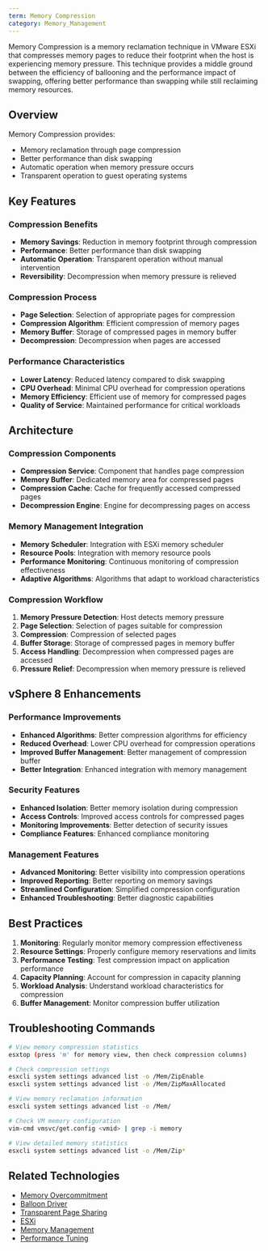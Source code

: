 ```yaml
---
term: Memory Compression
category: Memory_Management
---
```


Memory Compression is a memory reclamation technique in VMware ESXi that compresses memory pages to reduce their footprint when the host is experiencing memory pressure. This technique provides a middle ground between the efficiency of ballooning and the performance impact of swapping, offering better performance than swapping while still reclaiming memory resources.

## Overview

Memory Compression provides:
- Memory reclamation through page compression
- Better performance than disk swapping
- Automatic operation when memory pressure occurs
- Transparent operation to guest operating systems

## Key Features

### Compression Benefits
- **Memory Savings**: Reduction in memory footprint through compression
- **Performance**: Better performance than disk swapping
- **Automatic Operation**: Transparent operation without manual intervention
- **Reversibility**: Decompression when memory pressure is relieved

### Compression Process
- **Page Selection**: Selection of appropriate pages for compression
- **Compression Algorithm**: Efficient compression of memory pages
- **Memory Buffer**: Storage of compressed pages in memory buffer
- **Decompression**: Decompression when pages are accessed

### Performance Characteristics
- **Lower Latency**: Reduced latency compared to disk swapping
- **CPU Overhead**: Minimal CPU overhead for compression operations
- **Memory Efficiency**: Efficient use of memory for compressed pages
- **Quality of Service**: Maintained performance for critical workloads

## Architecture

### Compression Components
- **Compression Service**: Component that handles page compression
- **Memory Buffer**: Dedicated memory area for compressed pages
- **Compression Cache**: Cache for frequently accessed compressed pages
- **Decompression Engine**: Engine for decompressing pages on access

### Memory Management Integration
- **Memory Scheduler**: Integration with ESXi memory scheduler
- **Resource Pools**: Integration with memory resource pools
- **Performance Monitoring**: Continuous monitoring of compression effectiveness
- **Adaptive Algorithms**: Algorithms that adapt to workload characteristics

### Compression Workflow
1. **Memory Pressure Detection**: Host detects memory pressure
2. **Page Selection**: Selection of pages suitable for compression
3. **Compression**: Compression of selected pages
4. **Buffer Storage**: Storage of compressed pages in memory buffer
5. **Access Handling**: Decompression when compressed pages are accessed
6. **Pressure Relief**: Decompression when memory pressure is relieved

## vSphere 8 Enhancements

### Performance Improvements
- **Enhanced Algorithms**: Better compression algorithms for efficiency
- **Reduced Overhead**: Lower CPU overhead for compression operations
- **Improved Buffer Management**: Better management of compression buffer
- **Better Integration**: Enhanced integration with memory management

### Security Features
- **Enhanced Isolation**: Better memory isolation during compression
- **Access Controls**: Improved access controls for compressed pages
- **Monitoring Improvements**: Better detection of security issues
- **Compliance Features**: Enhanced compliance monitoring

### Management Features
- **Advanced Monitoring**: Better visibility into compression operations
- **Improved Reporting**: Better reporting on memory savings
- **Streamlined Configuration**: Simplified compression configuration
- **Enhanced Troubleshooting**: Better diagnostic capabilities

## Best Practices

1. **Monitoring**: Regularly monitor memory compression effectiveness
2. **Resource Settings**: Properly configure memory reservations and limits
3. **Performance Testing**: Test compression impact on application performance
4. **Capacity Planning**: Account for compression in capacity planning
5. **Workload Analysis**: Understand workload characteristics for compression
6. **Buffer Management**: Monitor compression buffer utilization

## Troubleshooting Commands

```bash
# View memory compression statistics
esxtop (press 'm' for memory view, then check compression columns)

# Check compression settings
esxcli system settings advanced list -o /Mem/ZipEnable
esxcli system settings advanced list -o /Mem/ZipMaxAllocated

# View memory reclamation information
esxcli system settings advanced list -o /Mem/

# Check VM memory configuration
vim-cmd vmsvc/get.config <vmid> | grep -i memory

# View detailed memory statistics
esxcli system settings advanced list -o /Mem/Zip*
```

## Related Technologies

- [Memory Overcommitment](/glossary/term/memory-overcommitment.md)
- [Balloon Driver](/glossary/term/balloon-driver.md)
- [Transparent Page Sharing](/glossary/term/transparent-page-sharing.md)
- [ESXi](/glossary/term/esxi.md)
- [Memory Management](/glossary/term/memory-management)
- [Performance Tuning](/knowledge/article/performance-tuning-in-vsphere-8)
